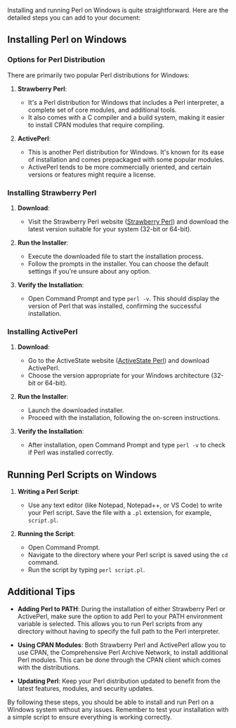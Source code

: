 Installing and running Perl on Windows is quite straightforward. Here are the detailed steps you can add to your document:

## Installing Perl on Windows

### Options for Perl Distribution
There are primarily two popular Perl distributions for Windows:

1. **Strawberry Perl**:
   - It's a Perl distribution for Windows that includes a Perl interpreter, a complete set of core modules, and additional tools.
   - It also comes with a C compiler and a build system, making it easier to install CPAN modules that require compiling.

2. **ActivePerl**:
   - This is another Perl distribution for Windows. It's known for its ease of installation and comes prepackaged with some popular modules.
   - ActivePerl tends to be more commercially oriented, and certain versions or features might require a license.

### Installing Strawberry Perl

1. **Download**:
   - Visit the Strawberry Perl website ([Strawberry Perl](http://strawberryperl.com/)) and download the latest version suitable for your system (32-bit or 64-bit).

2. **Run the Installer**:
   - Execute the downloaded file to start the installation process.
   - Follow the prompts in the installer. You can choose the default settings if you're unsure about any option.

3. **Verify the Installation**:
   - Open Command Prompt and type `perl -v`. This should display the version of Perl that was installed, confirming the successful installation.

### Installing ActivePerl

1. **Download**:
   - Go to the ActiveState website ([ActiveState Perl](https://www.activestate.com/products/perl/)) and download ActivePerl.
   - Choose the version appropriate for your Windows architecture (32-bit or 64-bit).

2. **Run the Installer**:
   - Launch the downloaded installer.
   - Proceed with the installation, following the on-screen instructions.

3. **Verify the Installation**:
   - After installation, open Command Prompt and type `perl -v` to check if Perl was installed correctly.

## Running Perl Scripts on Windows

1. **Writing a Perl Script**:
   - Use any text editor (like Notepad, Notepad++, or VS Code) to write your Perl script. Save the file with a `.pl` extension, for example, `script.pl`.

2. **Running the Script**:
   - Open Command Prompt.
   - Navigate to the directory where your Perl script is saved using the `cd` command.
   - Run the script by typing `perl script.pl`.

## Additional Tips

- **Adding Perl to PATH**: During the installation of either Strawberry Perl or ActivePerl, make sure the option to add Perl to your PATH environment variable is selected. This allows you to run Perl scripts from any directory without having to specify the full path to the Perl interpreter.

- **Using CPAN Modules**: Both Strawberry Perl and ActivePerl allow you to use CPAN, the Comprehensive Perl Archive Network, to install additional Perl modules. This can be done through the CPAN client which comes with the distributions.

- **Updating Perl**: Keep your Perl distribution updated to benefit from the latest features, modules, and security updates.

By following these steps, you should be able to install and run Perl on a Windows system without any issues. Remember to test your installation with a simple script to ensure everything is working correctly.